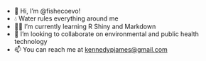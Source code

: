 - 👋 Hi, I’m @fishecoevo!
- 💧 Water rules everything around me
- 👩‍💻 I’m currently learning R Shiny and Markdown
- 🌳 I’m looking to collaborate on environmental and public health technology
- 📫 You can reach me at kennedypjames@gmail.com

<!---
fishecoevo/fishecoevo is a ✨ special ✨ repository because its `README.md` (this file) appears on your GitHub profile.
You can click the Preview link to take a look at your changes.
--->
